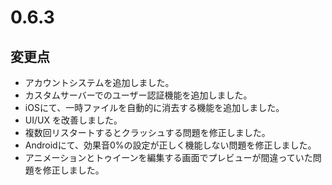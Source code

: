 # 0.6.3

## 変更点

- アカウントシステムを追加しました。
- カスタムサーバーでのユーザー認証機能を追加しました。
- iOSにて、一時ファイルを自動的に消去する機能を追加しました。
- UI/UX を改善しました。
- 複数回リスタートするとクラッシュする問題を修正しました。
- Androidにて、効果音0%の設定が正しく機能しない問題を修正しました。
- アニメーションとトゥイーンを編集する画面でプレビューが間違っていた問題を修正しました。

